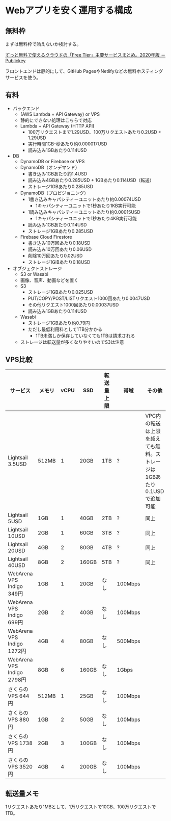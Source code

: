 # Webアプリを安く運用する構成

## 無料枠

まずは無料枠で賄えないか検討する。

[ずっと無料で使えるクラウドの「Free Tier」主要サービスまとめ。2020年版 － Publickey](https://www.publickey1.jp/blog/20/free_tier2020.html)

フロントエンドは静的にして、GitHub PagesやNetlifyなどの無料ホスティングサービスを使う。


## 有料

- バックエンド
    - (AWS Lambda + API Gateway) or VPS
    - 静的にできない処理はこちらで対応
    - Lambda + API Gateway (HTTP API)
        - 100万リクエストまで1.29USD、100万リクエストあたり0.2USD + 1.29USD
        - 実行時間1GB-秒あたり約0.000017USD
        - 読み込み1GBあたり0.114USD
- DB
    - DynamoDB or Firebase or VPS
    - DynamoDB（オンデマンド）
        - 書き込み1GBあたり約1.4USD
        - 読み込み4GBあたり0.285USD + 1GBあたり0.114USD（転送）
        - ストレージ1GBあたり0.285USD
    - DynamoDB（プロビジョニング）
        - 1書き込みキャパシティーユニットあたり約0.00074USD
            - 1キャパシティーユニットで1秒あたり1KB実行可能
        - 1読み込みキャパシティーユニットあたり約0.00015USD
            - 1キャパシティーユニットで1秒あたり4KB実行可能
        - 読み込み1GBあたり0.114USD
        - ストレージ1GBあたり0.285USD
    - Firebase Cloud Firestore
        - 書き込み10万回あたり0.18USD
        - 読み込み10万回あたり0.06USD
        - 削除10万回あたり0.02USD
        - ストレージ1GiBあたり0.18USD
- オブジェクトストレージ
    - S3 or Wasabi
    - 画像、音声、動画などを置く
    - S3
        - ストレージ1GBあたり0.025USD
        - PUT/COPY/POST/LISTリクエスト1000回あたり0.0047USD
        - その他リクエスト1000回あたり0.00037USD
        - 読み込み1GBあたり0.114USD
    - Wasabi
        - ストレージ1GBあたり約0.79円
        - ただし最低利用料として1TB分かかる
            - 1TB未満しか保存していなくても1TBは請求される
    - ストレージは転送量が多くなりやすいのでS3は注意


## VPS比較

| サービス | メモリ | vCPU | SSD | 転送量上限 | 帯域 | その他 |
| --- | --- | --- | --- | --- | --- | --- |
| Lightsail 3.5USD | 512MB | 1 | 20GB | 1TB | ? | VPC内の転送は上限を超えても無料。ストレージは1GBあたり0.1USDで追加可能 |
| Lightsail 5USD | 1GB | 1 | 40GB | 2TB | ? | 同上 |
| Lightsail 10USD | 2GB | 1 | 60GB | 3TB | ? | 同上 |
| Lightsail 20USD | 4GB | 2 | 80GB | 4TB | ? | 同上 |
| Lightsail 40USD | 8GB | 2 | 160GB | 5TB | ? | 同上 |
| WebArena VPS Indigo 349円 | 1GB | 1 | 20GB | なし | 100Mbps | |
| WebArena VPS Indigo 699円 | 2GB | 2 | 40GB | なし | 100Mbps | |
| WebArena VPS Indigo 1272円 | 4GB | 4 | 80GB | なし | 500Mbps | |
| WebArena VPS Indigo 2798円 | 8GB | 6 | 160GB | なし | 1Gbps | |
| さくらのVPS 644円 | 512MB | 1 | 25GB | なし | 100Mbps | |
| さくらのVPS 880円 | 1GB | 2 | 50GB | なし | 100Mbps | |
| さくらのVPS 1738円 | 2GB | 3 | 100GB | なし | 100Mbps | |
| さくらのVPS 3520円 | 4GB | 4 | 200GB | なし | 100Mbps | |


## 転送量メモ

1リクエストあたり1MBとして、1万リクエストで10GB、100万リクエストで1TB。
